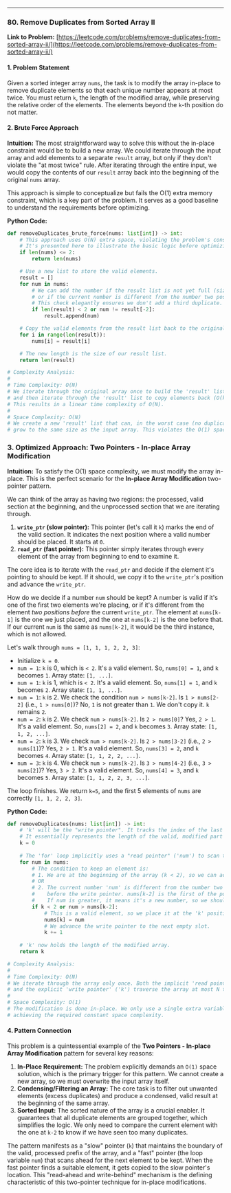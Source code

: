 ---
### **80. Remove Duplicates from Sorted Array II**
**Link to Problem:** [https://leetcode.com/problems/remove-duplicates-from-sorted-array-ii/](https://leetcode.com/problems/remove-duplicates-from-sorted-array-ii/)

#### **1. Problem Statement**
Given a sorted integer array `nums`, the task is to modify the array in-place to remove duplicate elements so that each unique number appears at most twice. You must return `k`, the length of the modified array, while preserving the relative order of the elements. The elements beyond the `k`-th position do not matter.

#### **2. Brute Force Approach**
**Intuition:**
The most straightforward way to solve this without the in-place constraint would be to build a new array. We could iterate through the input array and add elements to a separate `result` array, but only if they don't violate the "at most twice" rule. After iterating through the entire input, we would copy the contents of our `result` array back into the beginning of the original `nums` array.

This approach is simple to conceptualize but fails the O(1) extra memory constraint, which is a key part of the problem. It serves as a good baseline to understand the requirements before optimizing.

**Python Code:**
```python
def removeDuplicates_brute_force(nums: list[int]) -> int:
    # This approach uses O(N) extra space, violating the problem's constraint.
    # It's presented here to illustrate the basic logic before optimizing.
    if len(nums) <= 2:
        return len(nums)

    # Use a new list to store the valid elements.
    result = []
    for num in nums:
        # We can add the number if the result list is not yet full (size < 2),
        # or if the current number is different from the number two positions back.
        # This check elegantly ensures we don't add a third duplicate.
        if len(result) < 2 or num != result[-2]:
            result.append(num)

    # Copy the valid elements from the result list back to the original nums array.
    for i in range(len(result)):
        nums[i] = result[i]

    # The new length is the size of our result list.
    return len(result)

# Complexity Analysis:
#
# Time Complexity: O(N)
# We iterate through the original array once to build the 'result' list (O(N)),
# and then iterate through the 'result' list to copy elements back (O(k), where k <= N).
# This results in a linear time complexity of O(N).
#
# Space Complexity: O(N)
# We create a new 'result' list that can, in the worst case (no duplicates),
# grow to the same size as the input array. This violates the O(1) space constraint.
```

### **3. Optimized Approach: Two Pointers - In-place Array Modification**
**Intuition:**
To satisfy the O(1) space complexity, we must modify the array in-place. This is the perfect scenario for the **In-place Array Modification** two-pointer pattern.

We can think of the array as having two regions: the processed, valid section at the beginning, and the unprocessed section that we are iterating through.
1.  **`write_ptr` (slow pointer):** This pointer (let's call it `k`) marks the end of the valid section. It indicates the next position where a valid number should be placed. It starts at `0`.
2.  **`read_ptr` (fast pointer):** This pointer simply iterates through every element of the array from beginning to end to examine it.

The core idea is to iterate with the `read_ptr` and decide if the element it's pointing to should be kept. If it should, we copy it to the `write_ptr`'s position and advance the `write_ptr`.

How do we decide if a number `num` should be kept?
A number is valid if it's one of the first two elements we're placing, or if it's different from the element *two positions before* the current `write_ptr`. The element at `nums[k-1]` is the one we just placed, and the one at `nums[k-2]` is the one before that. If our current `num` is the same as `nums[k-2]`, it would be the third instance, which is not allowed.

Let's walk through `nums = [1, 1, 1, 2, 2, 3]`:
-   Initialize `k = 0`.
-   `num = 1`: `k` is 0, which is `< 2`. It's a valid element. So, `nums[0] = 1`, and `k` becomes `1`. Array state: `[1, ...]`.
-   `num = 1`: `k` is 1, which is `< 2`. It's a valid element. So, `nums[1] = 1`, and `k` becomes `2`. Array state: `[1, 1, ...]`.
-   `num = 1`: `k` is 2. We check the condition `num > nums[k-2]`. Is `1 > nums[2-2]` (i.e., `1 > nums[0]`)? No, `1` is not greater than `1`. We don't copy it. `k` remains `2`.
-   `num = 2`: `k` is 2. We check `num > nums[k-2]`. Is `2 > nums[0]`? Yes, `2 > 1`. It's a valid element. So, `nums[2] = 2`, and `k` becomes `3`. Array state: `[1, 1, 2, ...]`.
-   `num = 2`: `k` is 3. We check `num > nums[k-2]`. Is `2 > nums[3-2]` (i.e., `2 > nums[1]`)? Yes, `2 > 1`. It's a valid element. So, `nums[3] = 2`, and `k` becomes `4`. Array state: `[1, 1, 2, 2, ...]`.
-   `num = 3`: `k` is 4. We check `num > nums[k-2]`. Is `3 > nums[4-2]` (i.e., `3 > nums[2]`)? Yes, `3 > 2`. It's a valid element. So, `nums[4] = 3`, and `k` becomes `5`. Array state: `[1, 1, 2, 2, 3, ...]`.

The loop finishes. We return `k=5`, and the first 5 elements of `nums` are correctly `[1, 1, 2, 2, 3]`.

**Python Code:**
```python
def removeDuplicates(nums: list[int]) -> int:
    # 'k' will be the "write pointer". It tracks the index of the last valid element + 1.
    # It essentially represents the length of the valid, modified part of the array.
    k = 0
    
    # The 'for' loop implicitly uses a "read pointer" ('num') to scan the array.
    for num in nums:
        # The condition to keep an element is:
        # 1. We are at the beginning of the array (k < 2), so we can accept up to two elements.
        # OR
        # 2. The current number 'num' is different from the number two positions
        #    before the write pointer. nums[k-2] is the first of the potential duplicates.
        #    If num is greater, it means it's a new number, so we should keep it.
        if k < 2 or num > nums[k-2]:
            # This is a valid element, so we place it at the 'k' position.
            nums[k] = num
            # We advance the write pointer to the next empty slot.
            k += 1
            
    # 'k' now holds the length of the modified array.
    return k

# Complexity Analysis:
#
# Time Complexity: O(N)
# We iterate through the array only once. Both the implicit 'read pointer' (from the loop)
# and the explicit 'write pointer' ('k') traverse the array at most N times.
#
# Space Complexity: O(1)
# The modification is done in-place. We only use a single extra variable 'k' for our pointer,
# achieving the required constant space complexity.
```

#### **4. Pattern Connection**
This problem is a quintessential example of the **Two Pointers - In-place Array Modification** pattern for several key reasons:

1.  **In-Place Requirement:** The problem explicitly demands an `O(1)` space solution, which is the primary trigger for this pattern. We cannot create a new array, so we must overwrite the input array itself.
2.  **Condensing/Filtering an Array:** The core task is to filter out unwanted elements (excess duplicates) and produce a condensed, valid result at the beginning of the same array.
3.  **Sorted Input:** The sorted nature of the array is a crucial enabler. It guarantees that all duplicate elements are grouped together, which simplifies the logic. We only need to compare the current element with the one at `k-2` to know if we have seen too many duplicates.

The pattern manifests as a "slow" pointer (`k`) that maintains the boundary of the valid, processed prefix of the array, and a "fast" pointer (the loop variable `num`) that scans ahead for the next element to be kept. When the fast pointer finds a suitable element, it gets copied to the slow pointer's location. This "read-ahead and write-behind" mechanism is the defining characteristic of this two-pointer technique for in-place modifications.